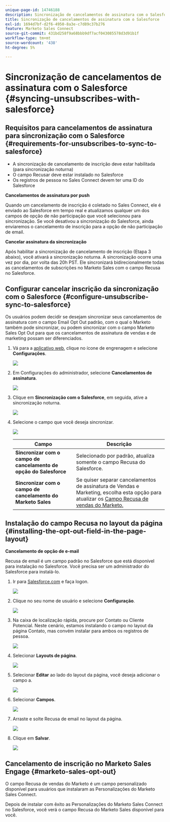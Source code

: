```yaml
---
unique-page-id: 14746188
description: Sincronização de cancelamentos de assinatura com o Salesforce - Documentação do Marketo - Documentação do produto
title: Sincronização de cancelamentos de assinatura com o Salesforce
exl-id: 1694d7bf-d2f6-4950-8a3e-c7d89c37b276
feature: Marketo Sales Connect
source-git-commit: 431bd258f9a68bbb9df7acf043085578d3d91b1f
workflow-type: tm+mt
source-wordcount: '438'
ht-degree: 5%

---
```


# Sincronização de cancelamentos de assinatura com o Salesforce {#syncing-unsubscribes-with-salesforce}

## Requisitos para cancelamentos de assinatura para sincronização com o Salesforce {#requirements-for-unsubscribes-to-sync-to-salesforce}

* A sincronização de cancelamento de inscrição deve estar habilitada (para sincronização noturna)
* O campo Recusar deve estar instalado no Salesforce
* Os registros de pessoa no Sales Connect devem ter uma ID do Salesforce

**Cancelamentos de assinatura por push**

Quando um cancelamento de inscrição é coletado no Sales Connect, ele é enviado ao Salesforce em tempo real e atualizamos qualquer um dos campos de opção de não participação que você selecionou para sincronização. Se você desativou a sincronização do Salesforce, ainda enviaremos o cancelamento de inscrição para a opção de não participação de email.

**Cancelar assinatura da sincronização**

Após habilitar a sincronização de cancelamento de inscrição (Etapa 3 abaixo), você ativará a sincronização noturna. A sincronização ocorre uma vez por dia, por volta das 20h PST. Ele sincronizará bidirecionalmente todas as cancelamentos de subscrições no Marketo Sales com o campo Recusa no Salesforce.

## Configurar cancelar inscrição da sincronização com o Salesforce {#configure-unsubscribe-sync-to-salesforce}

Os usuários podem decidir se desejam sincronizar seus cancelamentos de assinatura com o campo Email Opt Out padrão, com o qual o Marketo também pode sincronizar, ou podem sincronizar com o campo Marketo Sales Opt Out para que os cancelamentos de assinatura de vendas e de marketing possam ser diferenciados.

1. Vá para a [aplicativo web](https://toutapp.com/login), clique no ícone de engrenagem e selecione **Configurações**.

   ![](assets/one-1.png)

1. Em Configurações do administrador, selecione **Cancelamentos de assinatura**.

   ![](assets/two-2.png)

1. Clique em **Sincronização com o Salesforce**, em seguida, ative a sincronização noturna.

   ![](assets/three-2.png)

1. Selecione o campo que você deseja sincronizar.

   ![](assets/4.png)

   | Campo | Descrição |
   |---|---|
   | **Sincronizar com o campo de cancelamento de opção do Salesforce** | Selecionado por padrão, atualiza somente o campo Recusa do Salesforce. |
   | **Sincronizar com o campo de cancelamento do Marketo Sales** | Se quiser separar cancelamentos de assinatura de Vendas e Marketing, escolha esta opção para atualizar os [Campo Recusa de vendas do Marketo.](#msoo) |

## Instalação do campo Recusa no layout da página {#installing-the-opt-out-field-in-the-page-layout}

**Cancelamento de opção de e-mail**

Recusa de email é um campo padrão no Salesforce que está disponível para instalação no Salesforce. Você precisa ser um administrador do Salesforce para instalá-lo.

1. Ir para [Salesforce.com](https://salesforce.com) e faça logon.

   ![](assets/five-1.png)

1. Clique no seu nome de usuário e selecione **Configuração**.

   ![](assets/six-1.png)

1. Na caixa de localização rápida, procure por Contato ou Cliente Potencial. Neste cenário, estamos instalando o campo no layout da página Contato, mas convém instalar para ambos os registros de pessoa.

   ![](assets/seven-1.png)

1. Selecionar **Layouts de página**.

   ![](assets/eight-1.png)

1. Selecionar **Editar** ao lado do layout da página, você deseja adicionar o campo a.

   ![](assets/nine.png)

1. Selecionar **Campos**.

   ![](assets/ten.png)

1. Arraste e solte Recusa de email no layout da página.

   ![](assets/11.png)

1. Clique em **Salvar**.

   ![](assets/twelve.png)

## Cancelamento de inscrição no Marketo Sales Engage {#marketo-sales-opt-out}

O campo Recusa de vendas do Marketo é um campo personalizado disponível para usuários que instalaram as Personalizações do Marketo Sales Connect.

Depois de instalar com êxito as Personalizações do Marketo Sales Connect no Salesforce, você verá o campo Recusa do Marketo Sales disponível para você.
